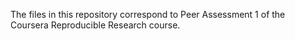 The files in this repository correspond to Peer Assessment 1 of the Coursera Reproducible Research course.
